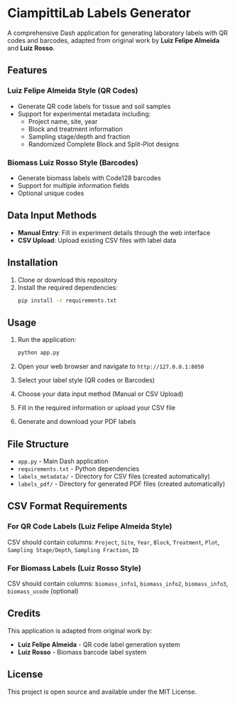 # CiampittiLab Labels Generator

A comprehensive Dash application for generating laboratory labels with QR codes and barcodes, adapted from original work by **Luiz Felipe Almeida** and **Luiz Rosso**.

## Features

### Luiz Felipe Almeida Style (QR Codes)
- Generate QR code labels for tissue and soil samples
- Support for experimental metadata including:
  - Project name, site, year
  - Block and treatment information
  - Sampling stage/depth and fraction
  - Randomized Complete Block and Split-Plot designs

### Biomass Luiz Rosso Style (Barcodes)
- Generate biomass labels with Code128 barcodes
- Support for multiple information fields
- Optional unique codes

## Data Input Methods
- **Manual Entry**: Fill in experiment details through the web interface
- **CSV Upload**: Upload existing CSV files with label data

## Installation

1. Clone or download this repository
2. Install the required dependencies:
   ```bash
   pip install -r requirements.txt
   ```

## Usage

1. Run the application:
   ```bash
   python app.py
   ```

2. Open your web browser and navigate to `http://127.0.0.1:8050`

3. Select your label style (QR codes or Barcodes)

4. Choose your data input method (Manual or CSV Upload)

5. Fill in the required information or upload your CSV file

6. Generate and download your PDF labels

## File Structure

- `app.py` - Main Dash application
- `requirements.txt` - Python dependencies
- `labels_metadata/` - Directory for CSV files (created automatically)
- `labels_pdf/` - Directory for generated PDF files (created automatically)

## CSV Format Requirements

### For QR Code Labels (Luiz Felipe Almeida Style)
CSV should contain columns: `Project`, `Site`, `Year`, `Block`, `Treatment`, `Plot`, `Sampling Stage/Depth`, `Sampling Fraction`, `ID`

### For Biomass Labels (Luiz Rosso Style)
CSV should contain columns: `biomass_info1`, `biomass_info2`, `biomass_info3`, `biomass_ucode` (optional)

## Credits

This application is adapted from original work by:
- **Luiz Felipe Almeida** - QR code label generation system
- **Luiz Rosso** - Biomass barcode label system

## License

This project is open source and available under the MIT License. 